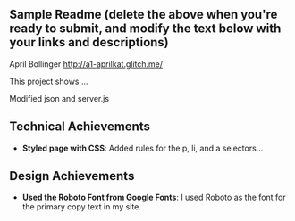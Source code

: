 Sample Readme (delete the above when you're ready to submit, and modify the text below with your links and descriptions)
---

April Bollinger
http://a1-aprilkat.glitch.me/

This project shows ...

Modified json and server.js

## Technical Achievements
- **Styled page with CSS**: Added rules for the p, li, and a selectors...

## Design Achievements
- **Used the Roboto Font from Google Fonts**: I used Roboto as the font for the primary copy text in my site.
